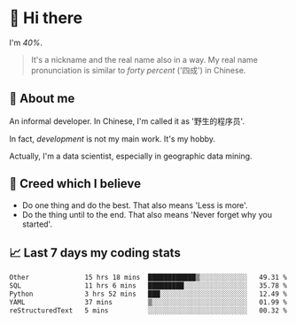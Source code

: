# 👋 Hi there

I'm *40%*.

> It's a nickname and the real name also in a way.
> My real name pronunciation is similar to *forty percent* ('四成') in Chinese.

## :speech_balloon: About me

An informal developer. In Chinese, I'm called it as '野生的程序员'.

In fact, _development_ is not my main work. It's my hobby.

Actually, I'm a data scientist, especially in geographic data mining.

## :see_no_evil: Creed which I believe

- Do one thing and do the best. That also means 'Less is more'.
- Do the thing until to the end. That also means 'Never forget why you started'.

## :chart_with_upwards_trend: Last 7 days my coding stats

<!--START_SECTION:waka-->

```txt
Other              15 hrs 18 mins  ████████████▒░░░░░░░░░░░░   49.31 %
SQL                11 hrs 6 mins   █████████░░░░░░░░░░░░░░░░   35.78 %
Python             3 hrs 52 mins   ███░░░░░░░░░░░░░░░░░░░░░░   12.49 %
YAML               37 mins         ▒░░░░░░░░░░░░░░░░░░░░░░░░   01.99 %
reStructuredText   5 mins          ░░░░░░░░░░░░░░░░░░░░░░░░░   00.32 %
```

<!--END_SECTION:waka-->
